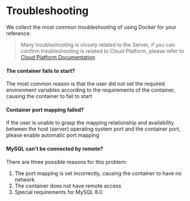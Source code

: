 # Troubleshooting

We collect the most common troubleshooting of using Docker for your reference:

> Many troubleshooting is closely related to the Server, if you can confirm troubleshooting is related to Cloud Platform, please refer to [Cloud Platform Documentation](https://support.websoft9.com/docs/faq/tech-instance.html)

#### The container fails to start?

The most common reason is that the user did not set the required environment variables according to the requirements of the container, causing the container to fail to start

#### Container port mapping failed?

If the user is unable to grasp the mapping relationship and availability between the host (server) operating system port and the container port, please enable automatic port mapping

#### MySQL can't be connected by remote?

There are three possible reasons for this problem:

1. The port mapping is set incorrectly, causing the container to have no network
2. The container does not have remote access
3. Special requirements for MySQL 8.0
